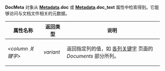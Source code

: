 **DocMeta** 对象从 **[Metadata](metadata.zh.md).doc** 或 **[Metadata](metadata.zh.md).doc_text** 属性中检索得到。它能够访问与文档文件相关的元数据。

<table>
<thead><tr><th>
属性名称</th><th>
返回类型</th><th>
说明
</th></tr></thead><tbody><tr><td>

*<column 关键字>*</td><td>

*variant*</td><td>

返回指定列的值，如 [各列关键字](../../metadata_keywords/keywords_for_columns.zh.md) 页面的 *Documents* 部分所列。
</td></tr></tbody>
</table>